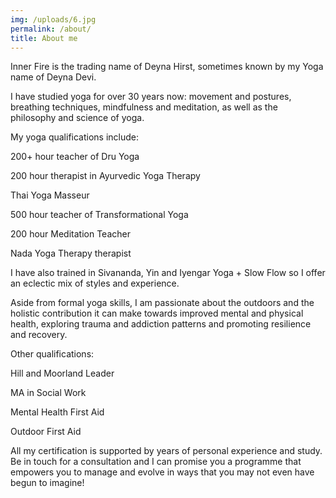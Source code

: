 ```yaml
---
img: /uploads/6.jpg
permalink: /about/
title: About me
---
```

Inner Fire is the trading name of Deyna Hirst, sometimes known by my Yoga name of Deyna Devi. 

I have studied yoga for over 30 years now: movement and postures, breathing techniques, mindfulness and meditation, as well as the philosophy and science of yoga. 

My yoga qualifications include:

200+ hour teacher of Dru Yoga 

200 hour therapist in Ayurvedic Yoga Therapy 

Thai Yoga Masseur

500 hour teacher of Transformational Yoga

200 hour Meditation Teacher 

Nada Yoga Therapy therapist

I have also trained in Sivananda, Yin and Iyengar Yoga + Slow Flow so I offer an eclectic mix of styles and experience. 

Aside from formal yoga skills, I am passionate about the outdoors and the holistic contribution it can make towards improved mental and physical health, exploring trauma and addiction patterns and promoting resilience and recovery.

Other qualifications:

Hill and Moorland Leader

MA in Social Work

Mental Health First Aid

Outdoor First Aid

All my certification is supported by years of personal experience and study. Be in touch for a consultation and I can promise you a programme that empowers you to manage and evolve in ways that you may not even have begun to imagine!